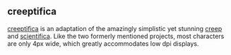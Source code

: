 ## creeptifica

[creeptifica](https://github.com/Akuma/creeptifica) is an adaptation of the amazingly simplistic yet stunning [creep](https://github.com/romeovs/creep) and [scientifica](https://github.com/NerdyPepper/scientifica).
Like the two formerly mentioned projects, most characters are only 4px wide, which greatly accommodates low dpi displays.

